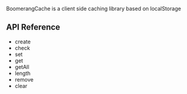BoomerangCache is a client side caching library based on localStorage

API Reference
-------------
* create
* check
* set
* get
* getAll
* length
* remove
* clear